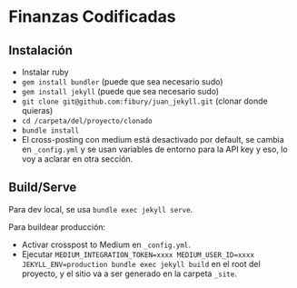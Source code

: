 # Finanzas Codificadas
## Instalación
- Instalar ruby
- `gem install bundler` (puede que sea necesario sudo)
- `gem install jekyll` (puede que sea necesario sudo)
- `git clone git@github.com:fibury/juan_jekyll.git` (clonar donde quieras)
- `cd /carpeta/del/proyecto/clonado`
- `bundle install`
- El cross-posting con medium está desactivado por default, se cambia en `_config.yml` y se usan variables de entorno para la API key y eso, lo voy a aclarar en otra sección.

## Build/Serve
Para dev local, se usa `bundle exec jekyll serve`.

Para buildear producción:
- Activar crosspost to Medium en `_config.yml`.
- Ejecutar `MEDIUM_INTEGRATION_TOKEN=xxxx MEDIUM_USER_ID=xxxx JEKYLL_ENV=production bundle exec jekyll build` en el root del proyecto, y el sitio va a ser generado en la carpeta `_site`.
